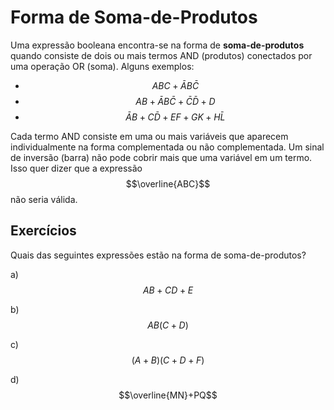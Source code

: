 # Forma de Soma-de-Produtos

Uma expressão booleana encontra-se na forma de **soma-de-produtos** quando consiste de dois ou mais termos AND \(produtos\) conectados por uma operação OR \(soma\). Alguns exemplos:

* $$ABC+\bar{A}B\bar{C}$$
* $$AB+\bar{A}B\bar{C}+\bar{C}\bar{D}+D$$
* $$\bar{A}B+C\bar{D}+EF+GK+H\bar{L}$$

Cada termo AND consiste em uma ou mais variáveis que aparecem individualmente na forma complementada ou não complementada. Um sinal de inversão \(barra\) não pode cobrir mais que uma variável em um termo. Isso quer dizer que a expressão $$\overline{ABC}$$ não seria válida.

## Exercícios

Quais das seguintes expressões estão na forma de soma-de-produtos?

a\) $$AB+CD+E$$

b\) $$AB(C+D)$$

c\) $$(A+B)(C+D+F)$$

d\) $$\overline{MN}+PQ$$





